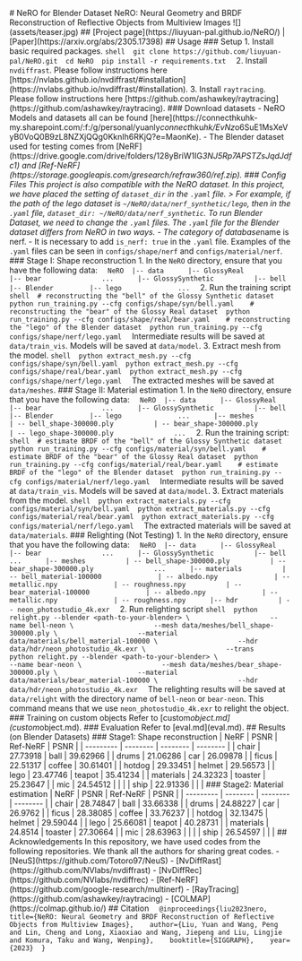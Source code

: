 #   N e R O   f o r   B l e n d e r   D a t a s e t  
 N e R O :   N e u r a l   G e o m e t r y   a n d   B R D F   R e c o n s t r u c t i o n   o f   R e f l e c t i v e   O b j e c t s   f r o m   M u l t i v i e w   I m a g e s  
 ! [ ] ( a s s e t s / t e a s e r . j p g )  
  
 # #   [ P r o j e c t   p a g e ] ( h t t p s : / / l i u y u a n - p a l . g i t h u b . i o / N e R O / )   |   [ P a p e r ] ( h t t p s : / / a r x i v . o r g / a b s / 2 3 0 5 . 1 7 3 9 8 )  
  
 # #   U s a g e  
 # # #   S e t u p  
 1 .   I n s t a l l   b a s i c   r e q u i r e d   p a c k a g e s .  
 ` ` ` s h e l l  
 g i t   c l o n e   h t t p s : / / g i t h u b . c o m / l i u y u a n - p a l / N e R O . g i t  
 c d   N e R O  
 p i p   i n s t a l l   - r   r e q u i r e m e n t s . t x t  
 ` ` `  
 2 .   I n s t a l l   ` n v d i f f r a s t ` .   P l e a s e   f o l l o w   i n s t r u c t i o n s   h e r e   [ h t t p s : / / n v l a b s . g i t h u b . i o / n v d i f f r a s t / # i n s t a l l a t i o n ] ( h t t p s : / / n v l a b s . g i t h u b . i o / n v d i f f r a s t / # i n s t a l l a t i o n ) .  
 3 .   I n s t a l l   ` r a y t r a c i n g ` .   P l e a s e   f o l l o w   i n s t r u c t i o n s   h e r e   [ h t t p s : / / g i t h u b . c o m / a s h a w k e y / r a y t r a c i n g ] ( h t t p s : / / g i t h u b . c o m / a s h a w k e y / r a y t r a c i n g ) .  
  
 # # #   D o w n l o a d   d a t a s e t s  
  
 -   N e R O   M o d e l s   a n d   d a t a s e t s   a l l   c a n   b e   f o u n d   [ h e r e ] ( h t t p s : / / c o n n e c t h k u h k - m y . s h a r e p o i n t . c o m / : f : / g / p e r s o n a l / y u a n l y _ c o n n e c t _ h k u _ h k / E v N z _ o 6 S u E 1 M s X e V y B 0 V o Q 0 B 9 z L 8 N Z X j Q Q g 0 K k n I h 6 R K j Q ? e = M a o n K e ) .  
 -   T h e   * * B l e n d e r * *   d a t a s e t   u s e d   f o r   t e s t i n g   c o m e s   f r o m   [ N e R F ] ( h t t p s : / / d r i v e . g o o g l e . c o m / d r i v e / f o l d e r s / 1 2 8 y B r i W 1 I G _ 3 N J 5 R p 7 A P S T Z s J q d J d f c 1 )   a n d   [ R e f - N e R F ] ( h t t p s : / / s t o r a g e . g o o g l e a p i s . c o m / g r e s e a r c h / r e f r a w 3 6 0 / r e f . z i p ) .  
  
 # # #   C o n f i g   F i l e s  
  
 T h i s   p r o j e c t   i s   a l s o   c o m p a t i b l e   w i t h   t h e   N e R O   d a t a s e t .   I n   t h i s   p r o j e c t ,   w e   h a v e   p l a c e d   t h e   s e t t i n g   o f   ` d a t a s e t _ d i r `   i n   t h e   ` . y a m l `   f i l e .    
  
 >   F o r   e x a m p l e ,   i f   t h e   p a t h   o f   t h e   l e g o   d a t a s e t   i s   ` ~ / N e R O / d a t a / n e r f _ s y n t h e t i c / l e g o ` ,   t h e n   i n   t h e   ` . y a m l `   f i l e ,   ` d a t a s e t _ d i r :   ~ / N e R O / d a t a / n e r f _ s y n t h e t i c ` .  
  
 T o   r u n   B l e n d e r   D a t a s e t ,   w e   n e e d   t o   c h a n g e   t h e   ` . y a m l `   f i l e s .   T h e   ` . y a m l `   f i l e   f o r   t h e   B l e n d e r   d a t a s e t   d i f f e r s   f r o m   N e R O   i n   * * t w o   w a y s * * .    
  
 -   T h e   c a t e g o r y   o f   d a t a b a s e _ n a m e   i s   n e r f .    
 -   I t   i s   n e c e s s a r y   t o   a d d   ` i s _ n e r f :   t r u e `   i n   t h e   ` . y a m l `   f i l e .  
  
 E x a m p l e s   o f   t h e   ` . y a m l `   f i l e s   c a n   b e   s e e n   i n   ` c o n f i g s / s h a p e / n e r f `   a n d   ` c o n f i g s / m a t e r i a l / n e r f ` .  
  
 # # #   S t a g e   I :   S h a p e   r e c o n s t r u c t i o n  
  
 1 .   I n   t h e   ` N e R O `   d i r e c t o r y ,   e n s u r e   t h a t   y o u   h a v e   t h e   f o l l o w i n g   d a t a :  
 ` ` `  
 N e R O  
 | - -   d a t a  
         | - -   G l o s s y R e a l  
                 | - -   b e a r    
                         . . .  
         | - -   G l o s s y S y n t h e t i c  
                 | - -   b e l l  
                  
         | - -   B l e n d e r  
         	 | - -   l e g o  
                         . . .  
 ` ` `  
 2 .   R u n   t h e   t r a i n i n g   s c r i p t  
 ` ` ` s h e l l  
 #   r e c o n s t r u c t i n g   t h e   " b e l l "   o f   t h e   G l o s s y   S y n t h e t i c   d a t a s e t  
 p y t h o n   r u n _ t r a i n i n g . p y   - - c f g   c o n f i g s / s h a p e / s y n / b e l l . y a m l  
  
 #   r e c o n s t r u c t i n g   t h e   " b e a r "   o f   t h e   G l o s s y   R e a l   d a t a s e t  
 p y t h o n   r u n _ t r a i n i n g . p y   - - c f g   c o n f i g s / s h a p e / r e a l / b e a r . y a m l  
  
 #   r e c o n s t r u c t i n g   t h e   " l e g o "   o f   t h e   B l e n d e r   d a t a s e t  
 p y t h o n   r u n _ t r a i n i n g . p y   - - c f g   c o n f i g s / s h a p e / n e r f / l e g o . y a m l  
 ` ` `  
 I n t e r m e d i a t e   r e s u l t s   w i l l   b e   s a v e d   a t   ` d a t a / t r a i n _ v i s ` .   M o d e l s   w i l l   b e   s a v e d   a t   ` d a t a / m o d e l ` .  
  
 3 .   E x t r a c t   m e s h   f r o m   t h e   m o d e l .  
 ` ` ` s h e l l  
 p y t h o n   e x t r a c t _ m e s h . p y   - - c f g   c o n f i g s / s h a p e / s y n / b e l l . y a m l  
 p y t h o n   e x t r a c t _ m e s h . p y   - - c f g   c o n f i g s / s h a p e / r e a l / b e a r . y a m l  
 p y t h o n   e x t r a c t _ m e s h . p y   - - c f g   c o n f i g s / s h a p e / n e r f / l e g o . y a m l  
 ` ` `  
 T h e   e x t r a c t e d   m e s h e s   w i l l   b e   s a v e d   a t   ` d a t a / m e s h e s ` .  
  
 # # #   S t a g e   I I :   M a t e r i a l   e s t i m a t i o n  
  
 1 .   I n   t h e   ` N e R O `   d i r e c t o r y ,   e n s u r e   t h a t   y o u   h a v e   t h e   f o l l o w i n g   d a t a :  
 ` ` `  
 N e R O  
 | - -   d a t a  
         | - -   G l o s s y R e a l  
                 | - -   b e a r    
                         . . .  
         | - -   G l o s s y S y n t h e t i c  
                 | - -   b e l l  
                  
         | - -   B l e n d e r  
         	 | - -   l e g o  
                         . . .  
         | - -   m e s h e s  
                 |   - -   b e l l _ s h a p e - 3 0 0 0 0 0 . p l y  
                 |   - -   b e a r _ s h a p e - 3 0 0 0 0 0 . p l y  
                 |   - -   l e g o _ s h a p e - 3 0 0 0 0 0 . p l y  
                           . . .  
 ` ` `  
 2 .   R u n   t h e   t r a i n i n g   s c r i p t :  
 ` ` ` s h e l l  
 #   e s t i m a t e   B R D F   o f   t h e   " b e l l "   o f   t h e   G l o s s y   S y n t h e t i c   d a t a s e t  
 p y t h o n   r u n _ t r a i n i n g . p y   - - c f g   c o n f i g s / m a t e r i a l / s y n / b e l l . y a m l  
  
 #   e s t i m a t e   B R D F   o f   t h e   " b e a r "   o f   t h e   G l o s s y   R e a l   d a t a s e t  
 p y t h o n   r u n _ t r a i n i n g . p y   - - c f g   c o n f i g s / m a t e r i a l / r e a l / b e a r . y a m l  
  
 #   e s t i m a t e   B R D F   o f   t h e   " l e g o "   o f   t h e   B l e n d e r   d a t a s e t  
 p y t h o n   r u n _ t r a i n i n g . p y   - - c f g   c o n f i g s / m a t e r i a l / n e r f / l e g o . y a m l  
 ` ` `  
 I n t e r m e d i a t e   r e s u l t s   w i l l   b e   s a v e d   a t   ` d a t a / t r a i n _ v i s ` .   M o d e l s   w i l l   b e   s a v e d   a t   ` d a t a / m o d e l ` .  
  
 3 .   E x t r a c t   m a t e r i a l s   f r o m   t h e   m o d e l .  
 ` ` ` s h e l l  
 p y t h o n   e x t r a c t _ m a t e r i a l s . p y   - - c f g   c o n f i g s / m a t e r i a l / s y n / b e l l . y a m l  
 p y t h o n   e x t r a c t _ m a t e r i a l s . p y   - - c f g   c o n f i g s / m a t e r i a l / r e a l / b e a r . y a m l  
 p y t h o n   e x t r a c t _ m a t e r i a l s . p y   - - c f g   c o n f i g s / m a t e r i a l / n e r f / l e g o . y a m l  
 ` ` `  
 T h e   e x t r a c t e d   m a t e r i a l s   w i l l   b e   s a v e d   a t   ` d a t a / m a t e r i a l s ` .  
  
 # # #   R e l i g h t i n g   ( N o t   T e s t i n g )  
  
 1 .   I n   t h e   ` N e R O `   d i r e c t o r y ,   e n s u r e   t h a t   y o u   h a v e   t h e   f o l l o w i n g   d a t a :  
 ` ` `  
 N e R O  
 | - -   d a t a  
         | - -   G l o s s y R e a l  
                 | - -   b e a r    
                         . . .  
         | - -   G l o s s y S y n t h e t i c  
                 | - -   b e l l  
                         . . .  
         | - -   m e s h e s  
                 |   - -   b e l l _ s h a p e - 3 0 0 0 0 0 . p l y  
                 |   - -   b e a r _ s h a p e - 3 0 0 0 0 0 . p l y  
                           . . .  
         | - -   m a t e r i a l s  
                 |   - -   b e l l _ m a t e r i a l - 1 0 0 0 0 0  
                         |   - -   a l b e d o . n p y  
                         |   - -   m e t a l l i c . n p y  
                         |   - -   r o u g h n e s s . n p y  
                 |   - -   b e a r _ m a t e r i a l - 1 0 0 0 0 0  
                         |   - -   a l b e d o . n p y  
                         |   - -   m e t a l l i c . n p y  
                         |   - -   r o u g h n e s s . n p y  
         | - -   h d r  
                 |   - -   n e o n _ p h o t o s t u d i o _ 4 k . e x r  
 ` ` `  
 2 .   R u n   r e l i g h t i n g   s c r i p t  
 ` ` ` s h e l l  
 p y t h o n   r e l i g h t . p y   - - b l e n d e r   < p a t h - t o - y o u r - b l e n d e r >   \  
                                     - - n a m e   b e l l - n e o n   \  
                                     - - m e s h   d a t a / m e s h e s / b e l l _ s h a p e - 3 0 0 0 0 0 . p l y   \  
                                     - - m a t e r i a l   d a t a / m a t e r i a l s / b e l l _ m a t e r i a l - 1 0 0 0 0 0   \  
                                     - - h d r   d a t a / h d r / n e o n _ p h o t o s t u d i o _ 4 k . e x r   \  
                                     - - t r a n s  
                                      
 p y t h o n   r e l i g h t . p y   - - b l e n d e r   < p a t h - t o - y o u r - b l e n d e r >   \  
                                     - - n a m e   b e a r - n e o n   \  
                                     - - m e s h   d a t a / m e s h e s / b e a r _ s h a p e - 3 0 0 0 0 0 . p l y   \  
                                     - - m a t e r i a l   d a t a / m a t e r i a l s / b e a r _ m a t e r i a l - 1 0 0 0 0 0   \  
                                     - - h d r   d a t a / h d r / n e o n _ p h o t o s t u d i o _ 4 k . e x r  
 ` ` `  
 T h e   r e l i g h t i n g   r e s u l t s   w i l l   b e   s a v e d   a t   ` d a t a / r e l i g h t `   w i t h   t h e   d i r e c t o r y   n a m e   o f   ` b e l l - n e o n `   o r   ` b e a r - n e o n ` .   T h i s   c o m m a n d   m e a n s   t h a t   w e   u s e   ` n e o n _ p h o t o s t u d i o _ 4 k . e x r `   t o   r e l i g h t   t h e   o b j e c t .  
  
  
 # # #   T r a i n i n g   o n   c u s t o m   o b j e c t s  
  
 R e f e r   t o   [ c u s t o m _ o b j e c t . m d ] ( c u s t o m _ o b j e c t . m d ) .  
  
 # # #   E v a l u a t i o n  
  
 R e f e r   t o   [ e v a l . m d ] ( e v a l . m d ) .  
  
  
  
 # #   R e s u l t s   ( o n   B l e n d e r   D a t a s e t s )  
  
 # # #   S t a g e 1 :   S h a p e   r e c o n s t r u c t i o n  
  
 |   N e R F             |   P S N R           |   R e f - N e R F   |   P S N R           |  
 |   - - - - - - - - -   |   - - - - - - - -   |   - - - - - - - -   |   - - - - - - - -   |  
 |   c h a i r           |   2 7 . 7 3 9 1 8   |   b a l l           |   3 9 . 6 2 9 6 6   |  
 |   d r u m s           |   2 1 . 0 6 2 8 6   |   c a r             |   2 6 . 0 9 8 7 8   |  
 |   f i c u s           |   2 2 . 5 1 3 1 7   |   c o f f e e       |   3 0 . 6 1 4 0 1   |  
 |   h o t d o g         |   2 9 . 3 3 4 5 1   |   h e l m e t       |   2 9 . 5 6 5 7 3   |  
 |   l e g o             |   2 3 . 4 7 7 4 6   |   t e a p o t       |   3 5 . 4 1 2 3 4   |  
 |   m a t e r i a l s   |   2 4 . 3 2 3 2 3   |   t o a s t e r     |   2 5 . 2 3 6 4 7   |  
 |   m i c               |   2 4 . 5 4 5 1 2   |                     |                     |  
 |   s h i p             |   2 2 . 9 1 3 3 6   |                     |                     |  
  
 # # #   S t a g e 2 :   M a t e r i a l   e s t i m a t i o n  
  
 |   N e R F             |   P S N R           |   R e f - N e R F   |   P S N R           |  
 |   - - - - - - - - -   |   - - - - - - - -   |   - - - - - - - -   |   - - - - - - - -   |  
 |   c h a i r           |   2 8 . 7 4 8 4 7   |   b a l l           |   3 3 . 6 6 3 3 8   |  
 |   d r u m s           |   2 4 . 8 8 2 2 7   |   c a r             |   2 6 . 9 7 6 2     |  
 |   f i c u s           |   2 8 . 3 8 0 8 5   |   c o f f e e       |   3 3 . 7 6 2 3 7   |  
 |   h o t d o g         |   3 2 . 1 3 4 7 5   |   h e l m e t       |   2 9 . 5 9 0 4 4   |  
 |   l e g o             |   2 5 . 6 6 0 8 1   |   t e a p o t       |   4 0 . 2 8 7 3 1   |  
 |   m a t e r i a l s   |   2 4 . 8 5 1 4     |   t o a s t e r     |   2 7 . 3 0 6 6 4   |  
 |   m i c               |   2 8 . 6 3 9 6 3   |                     |                     |  
 |   s h i p             |   2 6 . 5 4 5 9 7   |                     |                     |  
  
 # #   A c k n o w l e d g e m e n t s  
 I n   t h i s   r e p o s i t o r y ,   w e   h a v e   u s e d   c o d e s   f r o m   t h e   f o l l o w i n g   r e p o s i t o r i e s .    
 W e   t h a n k   a l l   t h e   a u t h o r s   f o r   s h a r i n g   g r e a t   c o d e s .  
  
 -   [ N e u S ] ( h t t p s : / / g i t h u b . c o m / T o t o r o 9 7 / N e u S )  
 -   [ N v D i f f R a s t ] ( h t t p s : / / g i t h u b . c o m / N V l a b s / n v d i f f r a s t )  
 -   [ N v D i f f R e c ] ( h t t p s : / / g i t h u b . c o m / N V l a b s / n v d i f f r e c )  
 -   [ R e f - N e R F ] ( h t t p s : / / g i t h u b . c o m / g o o g l e - r e s e a r c h / m u l t i n e r f )  
 -   [ R a y T r a c i n g ] ( h t t p s : / / g i t h u b . c o m / a s h a w k e y / r a y t r a c i n g )  
 -   [ C O L M A P ] ( h t t p s : / / c o l m a p . g i t h u b . i o / )  
  
 # #   C i t a t i o n  
 ` ` `  
 @ i n p r o c e e d i n g s { l i u 2 0 2 3 n e r o ,  
     t i t l e = { N e R O :   N e u r a l   G e o m e t r y   a n d   B R D F   R e c o n s t r u c t i o n   o f   R e f l e c t i v e   O b j e c t s   f r o m   M u l t i v i e w   I m a g e s } ,  
     a u t h o r = { L i u ,   Y u a n   a n d   W a n g ,   P e n g   a n d   L i n ,   C h e n g   a n d   L o n g ,   X i a o x i a o   a n d   W a n g ,   J i e p e n g   a n d   L i u ,   L i n g j i e   a n d   K o m u r a ,   T a k u   a n d   W a n g ,   W e n p i n g } ,  
     b o o k t i t l e = { S I G G R A P H } ,  
     y e a r = { 2 0 2 3 }  
 }  
 ` ` `  
 